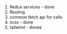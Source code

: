 1. Redux services - done
2. Routing
3. common fetch api for calls
4. scss - done
5. tailwind - donee
